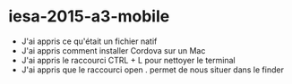 # iesa-2015-a3-mobile

* J'ai appris ce qu'était un fichier natif
* J'ai appris comment installer Cordova sur un Mac
* J'ai appris le raccourci CTRL + L pour nettoyer le terminal
* J'ai appris que le raccourci open . permet de nous situer dans le finder
